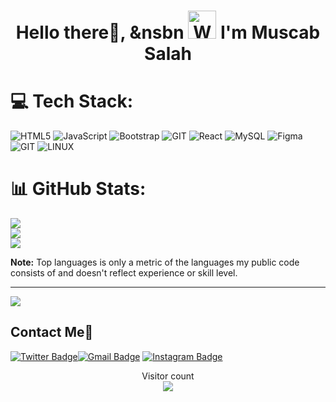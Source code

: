 <h1 align="center"> Hello there👋, &nsbn  <img src="https://raw.githubusercontent.com/nixin72/nixin72/master/wave.gif" 
    alt="Waving hand animated gif"
    height="45"
    width="45" /> I'm Muscab Salah</h1>

# 💻 Tech Stack:
![HTML5](https://img.shields.io/badge/html5-%23E34F26.svg?style=for-the-badge&logo=html5&logoColor=white) ![JavaScript](https://img.shields.io/badge/javascript-%23323330.svg?style=for-the-badge&logo=javascript&logoColor=%23F7DF1E) ![Bootstrap](https://img.shields.io/badge/bootstrap-%238511FA.svg?style=for-the-badge&logo=bootstrap&logoColor=white) ![GIT](https://img.shields.io/badge/Git-fc6d26?style=for-the-badge&logo=git&logoColor=white) ![React](https://img.shields.io/badge/react-%2320232a.svg?style=for-the-badge&logo=react&logoColor=%2361DAFB) ![MySQL](https://img.shields.io/badge/mysql-%2300000f.svg?style=for-the-badge&logo=mysql&logoColor=white) ![Figma](https://img.shields.io/badge/figma-%23F24E1E.svg?style=for-the-badge&logo=figma&logoColor=white) ![GIT](https://img.shields.io/badge/Git-fc6d26?style=for-the-badge&logo=git&logoColor=white) ![LINUX](https://img.shields.io/badge/Linux-FCC624?style=for-the-badge&logo=linux&logoColor=black)
# 📊 GitHub Stats:
![](https://github-readme-stats.vercel.app/api?username=mu3cab&theme=gotham&hide_border=false&include_all_commits=false&count_private=false)<br/>
![](https://github-readme-streak-stats.herokuapp.com/?user=mu3cab&theme=gotham&hide_border=false)<br/>
![](https://github-readme-stats.vercel.app/api/top-langs/?username=mu3cab&theme=gotham&hide_border=false&include_all_commits=false&count_private=false&layout=compact)

<b>Note:</b> Top languages is only a metric of the languages my public code consists of and doesn't reflect experience or skill level.


---
[![](https://visitcount.itsvg.in/api?id=mu3cab&icon=0&color=0)](https://visitcount.itsvg.in)

<!-- Proudly created with GPRM ( https://gprm.itsvg.in ) -->

##  Contact Me:speech_balloon:
[![Twitter Badge](https://img.shields.io/badge/-@mu3cab-1ca0f1?style=flat-square&labelColor=1ca0f1&logo=twitter&logoColor=white&link=https://twitter.com/mu3cab)](https://twitter.com/mu3cab)[![Gmail Badge](https://img.shields.io/badge/-mu3cab@gmail.com-c14438?style=flat-square&logo=Gmail&logoColor=white&link=mailto:mu3cab@gmail.com)](mailto:mu3cab@gmail.com) [![Instagram Badge](https://img.shields.io/badge/-@mu3cab-e4405f?style=flat-square&labelColor=f94877&logo=instagram&logoColor=white&link=https://www.instagram.com/mu3cab/)](https://www.instagram.com/mu3cab/)

<p align="center"> 
  Visitor count<br>
  <img src="https://profile-counter.glitch.me/mu3cab/count.svg" />
</p>


<div align="center">
